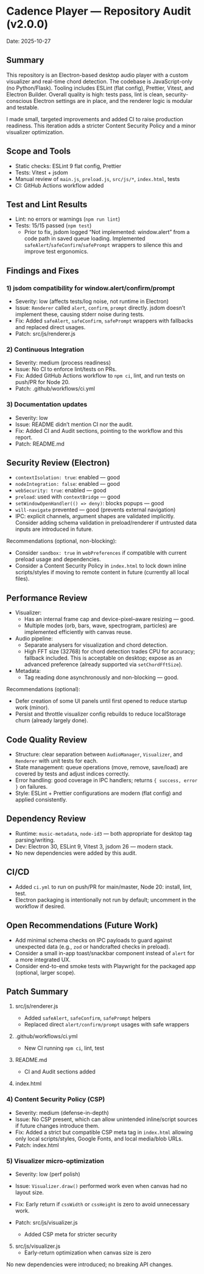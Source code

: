 # Cadence Player — Repository Audit (v2.0.0)

Date: 2025-10-27

## Summary

This repository is an Electron-based desktop audio player with a custom visualizer and real-time chord detection. The codebase is JavaScript-only (no Python/Flask). Tooling includes ESLint (flat config), Prettier, Vitest, and Electron Builder. Overall quality is high: tests pass, lint is clean, security-conscious Electron settings are in place, and the renderer logic is modular and testable.

I made small, targeted improvements and added CI to raise production readiness. This iteration adds a stricter Content Security Policy and a minor visualizer optimization.

## Scope and Tools

- Static checks: ESLint 9 flat config, Prettier
- Tests: Vitest + jsdom
- Manual review of `main.js`, `preload.js`, `src/js/*`, `index.html`, tests
- CI: GitHub Actions workflow added

## Test and Lint Results

- Lint: no errors or warnings (`npm run lint`)
- Tests: 15/15 passed (`npm test`)
  - Prior to fix, jsdom logged “Not implemented: window.alert” from a code path in saved queue loading. Implemented `safeAlert`/`safeConfirm`/`safePrompt` wrappers to silence this and improve test ergonomics.

## Findings and Fixes

### 1) jsdom compatibility for window.alert/confirm/prompt
- Severity: low (affects tests/log noise, not runtime in Electron)
- Issue: `Renderer` called `alert`, `confirm`, `prompt` directly. jsdom doesn’t implement these, causing stderr noise during tests.
- Fix: Added `safeAlert`, `safeConfirm`, `safePrompt` wrappers with fallbacks and replaced direct usages.
- Patch: src/js/renderer.js

### 2) Continuous Integration
- Severity: medium (process readiness)
- Issue: No CI to enforce lint/tests on PRs.
- Fix: Added GitHub Actions workflow to `npm ci`, lint, and run tests on push/PR for Node 20.
- Patch: .github/workflows/ci.yml

### 3) Documentation updates
- Severity: low
- Issue: README didn’t mention CI nor the audit.
- Fix: Added CI and Audit sections, pointing to the workflow and this report.
- Patch: README.md

## Security Review (Electron)

- `contextIsolation: true`: enabled — good
- `nodeIntegration: false`: enabled — good
- `webSecurity: true`: enabled — good
- `preload`: used with `contextBridge` — good
- `setWindowOpenHandler(() => deny)`: blocks popups — good
- `will-navigate` prevented — good (prevents external navigation)
- IPC: explicit channels, argument shapes are validated implicitly. Consider adding schema validation in preload/renderer if untrusted data inputs are introduced in future.

Recommendations (optional, non-blocking):
- Consider `sandbox: true` in `webPreferences` if compatible with current preload usage and dependencies.
- Consider a Content Security Policy in `index.html` to lock down inline scripts/styles if moving to remote content in future (currently all local files).

## Performance Review

- Visualizer:
  - Has an internal frame cap and device-pixel–aware resizing — good.
  - Multiple modes (orb, bars, wave, spectrogram, particles) are implemented efficiently with canvas reuse.
- Audio pipeline:
  - Separate analysers for visualization and chord detection.
  - High FFT size (32768) for chord detection trades CPU for accuracy; fallback included. This is acceptable on desktop; expose as an advanced preference (already supported via `setChordFftSize`).
- Metadata:
  - Tag reading done asynchronously and non-blocking — good.

Recommendations (optional):
- Defer creation of some UI panels until first opened to reduce startup work (minor).
- Persist and throttle visualizer config rebuilds to reduce localStorage churn (already largely done).

## Code Quality Review

- Structure: clear separation between `AudioManager`, `Visualizer`, and `Renderer` with unit tests for each.
- State management: queue operations (move, remove, save/load) are covered by tests and adjust indices correctly.
- Error handling: good coverage in IPC handlers; returns `{ success, error }` on failures.
- Style: ESLint + Prettier configurations are modern (flat config) and applied consistently.

## Dependency Review

- Runtime: `music-metadata`, `node-id3` — both appropriate for desktop tag parsing/writing.
- Dev: Electron 30, ESLint 9, Vitest 3, jsdom 26 — modern stack.
- No new dependencies were added by this audit.

## CI/CD

- Added `ci.yml` to run on push/PR for main/master, Node 20: install, lint, test.
- Electron packaging is intentionally not run by default; uncomment in the workflow if desired.

## Open Recommendations (Future Work)

- Add minimal schema checks on IPC payloads to guard against unexpected data (e.g., `zod` or handcrafted checks in preload).
- Consider a small in-app toast/snackbar component instead of `alert` for a more integrated UX.
- Consider end-to-end smoke tests with Playwright for the packaged app (optional, larger scope).

## Patch Summary

1) src/js/renderer.js
   - Added `safeAlert`, `safeConfirm`, `safePrompt` helpers
   - Replaced direct `alert/confirm/prompt` usages with safe wrappers

2) .github/workflows/ci.yml
   - New CI running `npm ci`, lint, test

3) README.md
   - CI and Audit sections added

4) index.html
### 4) Content Security Policy (CSP)
- Severity: medium (defense-in-depth)
- Issue: No CSP present, which can allow unintended inline/script sources if future changes introduce them.
- Fix: Added a strict but compatible CSP meta tag in `index.html` allowing only local scripts/styles, Google Fonts, and local media/blob URLs.
- Patch: index.html

### 5) Visualizer micro-optimization
- Severity: low (perf polish)
- Issue: `Visualizer.draw()` performed work even when canvas had no layout size.
- Fix: Early return if `cssWidth` or `cssHeight` is zero to avoid unnecessary work.
- Patch: src/js/visualizer.js

   - Added CSP meta for stricter security

5) src/js/visualizer.js
   - Early-return optimization when canvas size is zero

No new dependencies were introduced; no breaking API changes.
